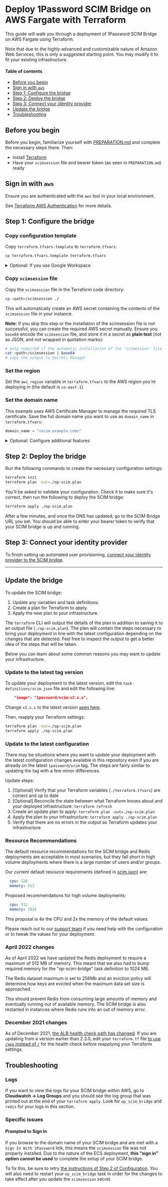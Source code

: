 # Deploy 1Password SCIM Bridge on AWS Fargate with Terraform

This guide will walk you through a deployment of 1Password SCIM Bridge on AWS Fargate using Terraform. 

Note that due to the highly advanced and customizable nature of Amazon Web Services, this is only a suggested starting point. You may modify it to fit your existing infrastructure.

#### Table of contents

- [Before you begin](#before-you-begin)
- [Sign in with `aws`](#sign-in-with-aws)
- [Step 1: Configure the bridge](#step-1-configure-the-bridge)
- [Step 2: Deploy the bridge](#step-2-deploy-the-bridge)
- [Step 3: Connect your identity provider](#step-3-connect-your-identity-provider)
- [Update the bridge](#update-the-bridge)
- [Troubleshooting](#troubleshooting)

## Before you begin

Before you begin, familiarize yourself with [PREPARATION.md](/PREPARATION.md) and complete the necessary steps there. Then:

- Install [Terraform](https://www.terraform.io/downloads)
- Have your `scimsession` file and bearer token (as seen in `PREPARATION.md`) ready

## Sign in with `aws`

Ensure you are authenticated with the `aws` tool in your local environment.

See [Terraform AWS Authentication](https://registry.terraform.io/providers/hashicorp/aws/latest/docs#authentication) for more details.

## Step 1: Configure the bridge

### Copy configuration template

Copy `terraform.tfvars.template` to `terraform.tfvars`:

```bash
cp terraform.tfvars.template terraform.tfvars
```

<details>
  <summary>Optional: If you use Google Workspace</summary>
### Copy Google Workspace credentials

Copy the `workspace-settings.json` template file to this Terraform code directory:

```bash
cp ../beta/workspace-settings.json ./workspace-settings.json
```
Edit this file and add the respective values for each variable (see our [Google Workspace documentation](https://support.1password.com/scim-google-workspace/)).

Copy your `workspace-credentials.json` file to this Terraform code directory:

```bash
cp <path>/workspace-credentials.json ./workspace-credentials.json
```

### Enable Google Workspace configuration

Uncommment this line in `terraform.tfvars`:

```terraform
using_google_workspace = true
```

</details>

### Copy `scimsession` file

Copy the `scimsession` file in the Terraform code directory:

```bash
cp <path>/scimsession ./
```

This will automatically create an AWS secret containing the contents of the `scimsession` file in your instance.

**Note:** If you skip this step or the installation of the scimsession file is not successful, you can create the required AWS secret manually. Ensure you `base64` encode the `scimsession` file, and store it in a secret as **plain text** (not as JSON, and not wrapped in quotation marks):

```bash
# only required if the automatic installation of the 'scimession' file is not successful
cat <path>/scimsession | base64
# copy the output to Secrets Manager
```

### Set the region

Set the `aws_region` variable in `terraform.tfvars` to the AWS region you're deploying in (the default is `us-east-1`).

### Set the domain name

This example uses AWS Certificate Manager to manage the required TLS certificate. Save the full domain name you want to use as `domain_name` in `terraform.tfvars`:

```terraform
domain_name = "<scim.example.com>"
```

<details>
  <summary>Optional: Configure additional features</summary>

### Use an existing ACM wildcard certificate

If you would like to use an existing wildcard certificate in AWS Certificate Manager (`*.example.com`), uncommment this line in `terraform.tfvars`:

```terraform
wildcard_cert = true
```

### External DNS

This deployment example uses Route 53 to create the required DNS record by default. If you are using another DNS provider, uncommment this line in `terraform.tfvars`:

```terraform
using_route53 = false
```

Create a CNAME record pointing to the `loadbalancer-dns-name` output printed out from `terraform apply`.

### Use an existing VPC

This deployment example uses the default VPC for your AWS region. If you would like to specify another VPC to use instead, set the value in the `vpc_name` in `terraform.tfvars`:

```terraform
vpc_name           = "<name_of_VPC>"
```

### Specify a name prefix

If you'd like to specify a common prefix for naming all supported AWS resources created by Terraform, set the value in the `name_prefix` variable in `terraform.tfvars`:

```terraform
name_prefix        = "<prefix>"
```

### Set a log retention period

The deployment example retains logs indefinitely by default. If you'd like to set a different retention period, specify a number of days in the `log_retention_days` variable in `terraform.tfvars`:

```terraform
log_retention_days = <number_of_days>

```

### Apply additional tags

To apply additional tags to all supported AWS resources created by Terraform, add keys and values to the `tags` variable in `terraform.tfvars`:

```terraform
tags = {
  <key1> = "<some_value>"
  <key2> = "<some_value>"
  …
}
```

</details>

## Step 2: Deploy the bridge

Run the following commands to create the necessary configuration settings:

```bash
terraform init
terraform plan -out=./op-scim.plan
```

You'll be asked to validate your configuration. Check it to make sure it's correct, then run the following to deploy the SCIM bridge:

```bash
terraform apply ./op-scim.plan
```

After a few minutes, and once the DNS has updated, go to the SCIM Bridge URL you set. You should be able to enter your bearer token to verify that your SCIM bridge is up and running.

## Step 3: Connect your identity provider

To finish setting up automated user provisioning, [connect your identity provider to the SCIM bridge](https://support.1password.com/scim/#step-3-connect-your-identity-provider).

---

## Update the bridge

To update the SCIM bridge:

1. Update any variables and task definitions.
2. Create a plan for Terraform to apply.
3. Apply the new plan to your infrastructure.

The `terraform` CLI will output the details of the plan in addition to saving it to an output file (`./op-scim.plan`). The plan will contain the steps necessary to bring your deployment in line with the latest configuration depending on the changes that are detected. Feel free to inspect the output to get a better idea of the steps that will be taken.

Below you can learn about some common reasons you may want to update your infrastructure.

### Update to the latest tag version

To update your deployment to the latest version, edit the `task-definitions/scim.json` file and edit the following line:

```json
    "image": "1password/scim:v2.x.x",
```

Change `v2.x.x` to the latest version [seen here](https://app-updates.agilebits.com/product_history/SCIM).

Then, reapply your Terraform settings:

```bash
terraform plan -out=./op-scim.plan
terraform apply ./op-scim.plan
```

### Update to the latest configuration

There may be situations where you want to update your deployment with the latest configuration changes available in this repository even if you are already on the latest `1password/scim` tag. The steps are fairly similar to updating the tag with a few minor differences.

Update steps:

1. [Optional] Verify that your Terraform variables (`./terraform.tfvars`) are correct and up to date
2. [Optional] Reconcile the state between what Terraform knows about and your deployed infrastructure: `terraform refresh`
3. Create an update plan to apply: `terraform plan -out=./op-scim.plan`
4. Apply the plan to your infrastructure: `terraform apply ./op-scim.plan`
5. Verify that there are no errors in the output as Terraform updates your infrastructure

### Resource Recommendations

The default resource recommendations for the SCIM bridge and Redis deployments are acceptable in most scenarios, but they fall short in high volume deployments where there is a large number of users and/or groups. 

Our current default resource requirements (defined in [scim.json](https://github.com/1Password/scim-examples/blob/master/aws-ecsfargate-terraform/task-definitions/scim.json#L5)) are:

```yaml
  cpu: 128
  memory: 512
```

Proposed recommendations for high volume deployments:

```yaml
  cpu: 512
  memory: 1024
```

This proposal is 4x the CPU and 2x the memory of the default values.

Please reach out to our [support team](https://support.1password.com/contact/) if you need help with the configuration or to tweak the values for your deployment.

### April 2022 changes

As of April 2022 we have updated the Redis deployment to require a maximum of 512 MB of memory. This meant that we also had to bump required memory for the "op-scim-bridge" task definition to 1024 MB.

The Redis dataset maximum is set to 256Mb and an eviction policy will determine how keys are evicted when the maximum data set size is approached.

This should prevent Redis from consuming large amounts of memory and eventually running out of available memory. The SCIM bridge is also restarted in instances where Redis runs into an out of memory error.

### December 2021 changes

As of December 2021, [the ALB health check path has changed](https://github.com/1Password/scim-examples/pull/162). If you are updating from a version earlier than 2.3.0, edit your `terraform.tf` file [to use `/app` instead of `/`](https://github.com/1Password/scim-examples/pull/162/commits/a876c46b9812e96f65e42e0441a772566ca32176#) for the health check before reapplying your Terraform settings.

## Troubleshooting

### Logs

If you want to view the logs for your SCIM bridge within AWS, go to **Cloudwatch -> Log Groups** and you should see the log group that was printed out at the end of your `terraform apply`. Look for `op_scim_bridge` and `redis` for your logs in this section.

### Specific issues

#### Prompted to Sign In

If you browse to the domain name of your SCIM bridge and are met with a `Sign In With 1Password` link, this means the `scimsession` file was not properly installed. Due to the nature of the ECS deployment, **this “sign in” option cannot be used** to complete the setup of your SCIM bridge.

To fix this, be sure to retry [the instructions of Step 2 of Configuration](#copy-`scimsession`-file). You will also need to restart your `op_scim_bridge` task in order for the changes to take effect after you update the `scimsession` secret.
